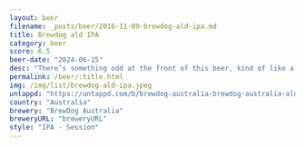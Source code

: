```yaml
---
layout: beer
filename: _posts/beer/2016-11-09-brewdog-ald-ipa.md
title: Brewdog ald IPA
category: beer
score: 6.5
beer-date: "2024-06-15"
desc: "There’s something odd at the front of this beer, kind of like a malty lager mixed with a mild IPA"
permalink: /beer/:title.html
img: /img/list/brewdog-ald-ipa.jpeg
untappd: "https://untappd.com/b/brewdog-australia-brewdog-australia-ald-ipa/5651288"
country: "Australia"
brewery: "BrewDog Australia"
breweryURL: "breweryURL"
style: "IPA - Session"
---
```

